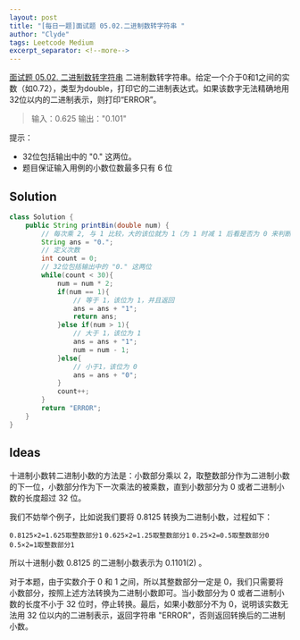 ```yaml
---
layout: post
title: "[每日一题]面试题 05.02.二进制数转字符串 "
author: "Clyde"
tags: Leetcode Medium
excerpt_separator: <!--more-->
---
```


[面试题 05.02. 二进制数转字符串](https://leetcode.cn/problems/bianry-number-to-string-lcci/)  二进制数转字符串。给定一个介于0和1之间的实数（如0.72），类型为double，打印它的二进制表达式。如果该数字无法精确地用32位以内的二进制表示，则打印“ERROR”。<!--more-->

>  输入：0.625
>  输出："0.101"

提示：

- 32位包括输出中的 "0." 这两位。
- 题目保证输入用例的小数位数最多只有 6 位

## Solution 

```java
class Solution {
    public String printBin(double num) {
        // 每次乘 2, 与 1 比较，大的该位就为 1（为 1 时减 1 后看是否为 0 来判断结束）
        String ans = "0.";
        // 定义次数
        int count = 0;
        // 32位包括输出中的 "0." 这两位
        while(count < 30){
            num = num * 2;
            if(num == 1){
                // 等于 1，该位为 1，并且返回
                ans = ans + "1";
                return ans;
            }else if(num > 1){
                // 大于 1，该位为 1 
                ans = ans + "1";
                num = num - 1;
            }else{
                // 小于1，该位为 0
                ans = ans + "0";
            }
            count++;
        }
        return "ERROR";
    }
}
```

##  Ideas

十进制小数转二进制小数的方法是：小数部分乘以 2，取整数部分作为二进制小数的下一位，小数部分作为下一次乘法的被乘数，直到小数部分为 0 或者二进制小数的长度超过 32 位。

我们不妨举个例子，比如说我们要将 0.8125 转换为二进制小数，过程如下：

`0.8125×2=1.625取整数部分1`
`0.625×2=1.25取整数部分1`
`0.25×2=0.5取整数部分0`
`0.5×2=1取整数部分1`

 所以十进制小数 
0.8125 的二进制小数表示为 0.1101(2) 。

对于本题，由于实数介于 0 和 1 之间，所以其整数部分一定是 0，我们只需要将小数部分，按照上述方法转换为二进制小数即可。当小数部分为 0 或者二进制小数的长度不小于 32 位时，停止转换。最后，如果小数部分不为 0，说明该实数无法用 32 位以内的二进制表示，返回字符串 "ERROR"，否则返回转换后的二进制小数。

